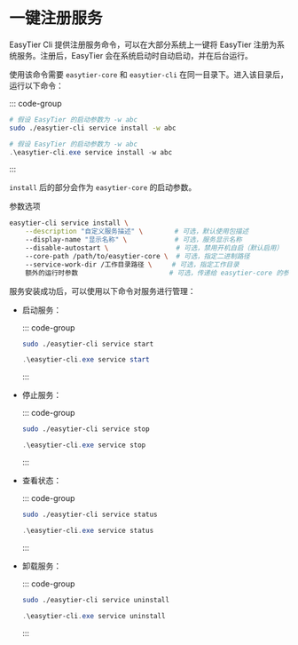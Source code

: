 # 一键注册服务

EasyTier Cli 提供注册服务命令，可以在大部分系统上一键将 EasyTier 注册为系统服务。注册后，EasyTier 会在系统启动时自动启动，并在后台运行。

使用该命令需要 `easytier-core` 和 `easytier-cli` 在同一目录下。进入该目录后，运行以下命令：

::: code-group

```sh [Linux]
# 假设 EasyTier 的启动参数为 -w abc
sudo ./easytier-cli service install -w abc
```

```powershell [Windows]
# 假设 EasyTier 的启动参数为 -w abc
.\easytier-cli.exe service install -w abc
```
:::

`install` 后的部分会作为 `easytier-core` 的启动参数。

参数选项
```bash
easytier-cli service install \
    --description "自定义服务描述" \        # 可选，默认使用包描述
    --display-name "显示名称" \            # 可选，服务显示名称
    --disable-autostart \                 # 可选，禁用开机自启（默认启用）
    --core-path /path/to/easytier-core \  # 可选，指定二进制路径
    --service-work-dir /工作目录路径 \     # 可选，指定工作目录
    额外的运行时参数                       # 可选，传递给 easytier-core 的参数
```

服务安装成功后，可以使用以下命令对服务进行管理：

- 启动服务：

  ::: code-group

  ```sh [Linux]
  sudo ./easytier-cli service start
  ```

  ```powershell [Windows]
  .\easytier-cli.exe service start
  ```

  :::

- 停止服务：

  ::: code-group

  ```sh [Linux]
  sudo ./easytier-cli service stop
  ```

  ```powershell [Windows]
  .\easytier-cli.exe service stop
  ```

  :::

- 查看状态：

  ::: code-group

  ```sh [Linux]
  sudo ./easytier-cli service status
  ```

  ```powershell [Windows]
  .\easytier-cli.exe service status
  ```

  :::

- 卸载服务：

  ::: code-group

  ```sh [Linux]
  sudo ./easytier-cli service uninstall
  ```

  ```powershell [Windows]
  .\easytier-cli.exe service uninstall
  ```

  :::

